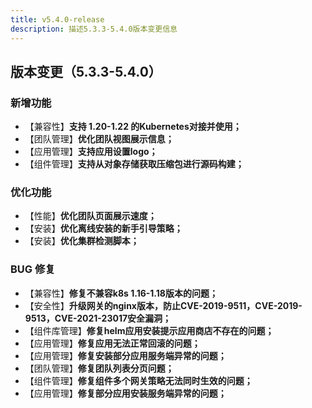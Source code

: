 ```yaml
---
title: v5.4.0-release
description: 描述5.3.3-5.4.0版本变更信息
---
```


## 版本变更（5.3.3-5.4.0）

### 新增功能

- 【兼容性】**支持 1.20-1.22 的Kubernetes对接并使用；** 
- 【团队管理】**优化团队视图展示信息；** 
- 【应用管理】**支持应用设置logo；**
- 【组件管理】**支持从对象存储获取压缩包进行源码构建；**



### 优化功能

- 【性能】**优化团队页面展示速度；**
- 【安装】**优化离线安装的新手引导策略；**
- 【安装】**优化集群检测脚本；**
  


### BUG 修复

- 【兼容性】**修复不兼容k8s 1.16-1.18版本的问题；**
- 【安全性】**升级网关的nginx版本，防止CVE-2019-9511，CVE-2019-9513，CVE-2021-23017安全漏洞；**
- 【组件库管理】**修复helm应用安装提示应用商店不存在的问题；**
- 【应用管理】**修复应用无法正常回滚的问题；**
- 【应用管理】**修复安装部分应用服务端异常的问题；**
- 【团队管理】**修复团队列表分页问题；**
- 【组件管理】**修复组件多个网关策略无法同时生效的问题；**
- 【应用管理】**修复部分应用安装服务端异常的问题；**

